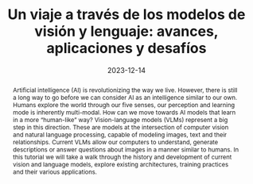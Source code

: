 ---
title: 'Un viaje a través de los modelos de visión y lenguaje: avances, aplicaciones y desafíos'

event: EVIC 2023
event_url: https://www.evic.cl/

location: Facultad de Ciencias Físicas y Matemáticas, Universidad de Chile, Santiago, Chile.
# address:
#   street: 450 Serra Mall
#   city: Stanford
#   region: CA
#   postcode: '94305'
#   country: United States

summary: 'A journey through vision and language models: advances, applications and challenges.'
abstract: 'Artificial intelligence (AI) is revolutionizing the way we live. However, there is still a long way to go before we can consider AI as an intelligence similar to our own. Humans explore the world through our five senses, our perception and learning mode is inherently multi-modal. How can we move towards AI models that learn in a more “human-like” way?
Vision-language models (VLMs) represent a big step in this direction. These are models at the intersection of computer vision and natural language processing, capable of modeling images, text and their relationships. Current VLMs allow our computers to understand, generate descriptions or answer questions about images in a manner similar to humans.
In this tutorial we will take a walk through the history and development of current vision and language models, explore existing architectures, training practices and their various applications.'

# Talk start and end times.
#   End time can optionally be hidden by prefixing the line with `#`.
date: '2023-12-14'
# date_end: '2030-06-01T15:00:00Z'
# all_day: false

# Schedule page publish date (NOT talk date).
# publishDate: '2017-01-01T00:00:00Z'

authors:
  - admin

tags:
- Vision and language

# Is this a featured talk? (true/false)
featured: false

# image:
#   caption: 'Image credit: [**Unsplash**](https://unsplash.com/photos/bzdhc5b3Bxs)'
#   focal_point: Right

#links:
#  - icon: twitter
#    icon_pack: fab
#    name: Follow
#    url: https://twitter.com/georgecushen
# url_code: 'https://github.com'
# url_pdf: ''
url_slides: 'https://drive.google.com/file/d/139STlEpDw5S9jBMopgeNjK5Y--g_1cX8/view?usp=drive_link'
# url_video: 'https://youtube.com'

# Markdown Slides (optional).
#   Associate this talk with Markdown slides.
#   Simply enter your slide deck's filename without extension.
#   E.g. `slides = "example-slides"` references `content/slides/example-slides.md`.
#   Otherwise, set `slides = ""`.
# slides: ""

# Projects (optional).
#   Associate this post with one or more of your projects.
#   Simply enter your project's folder or file name without extension.
#   E.g. `projects = ["internal-project"]` references `content/project/deep-learning/index.md`.
#   Otherwise, set `projects = []`.
# projects:
#   - example


# {{% callout note %}}
# Click on the **Slides** button above to view the built-in slides feature.
# {{% /callout %}}

# Slides can be added in a few ways:

# - **Create** slides using Hugo Blox Builder's [_Slides_](https://docs.hugoblox.com/reference/content-types/) feature and link using `slides` parameter in the front matter of the talk file
# - **Upload** an existing slide deck to `static/` and link using `url_slides` parameter in the front matter of the talk file
# - **Embed** your slides (e.g. Google Slides) or presentation video on this page using [shortcodes](https://docs.hugoblox.com/reference/markdown/).

# Further event details, including [page elements](https://docs.hugoblox.com/reference/markdown/) such as image galleries, can be added to the body of this page.

---